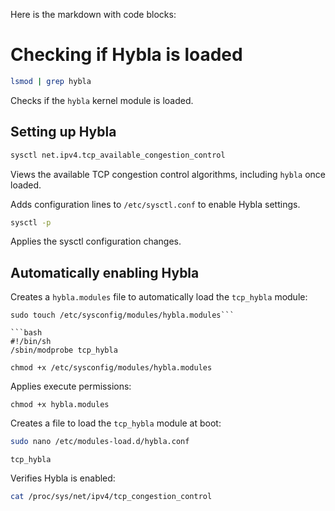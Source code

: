 Here is the markdown with code blocks:

# Checking if Hybla is loaded

```bash
lsmod | grep hybla
```
Checks if the `hybla` kernel module is loaded.  

## Setting up Hybla

```bash
sysctl net.ipv4.tcp_available_congestion_control
```
Views the available TCP congestion control algorithms, including `hybla` once loaded.

Adds configuration lines to `/etc/sysctl.conf` to enable Hybla settings.

```bash
sysctl -p
```
Applies the sysctl configuration changes.

## Automatically enabling Hybla

Creates a `hybla.modules` file to automatically load the `tcp_hybla` module:

```sudo mkdir /etc/sysconfig/modules
sudo touch /etc/sysconfig/modules/hybla.modules```

```bash
#!/bin/sh
/sbin/modprobe tcp_hybla 
```  

```chmod +x /etc/sysconfig/modules/hybla.modules```


Applies execute permissions:

`chmod +x hybla.modules`

Creates a file to load the `tcp_hybla` module at boot:

```bash
sudo nano /etc/modules-load.d/hybla.conf
```

```
tcp_hybla
```

Verifies Hybla is enabled:

```bash
cat /proc/sys/net/ipv4/tcp_congestion_control
```
